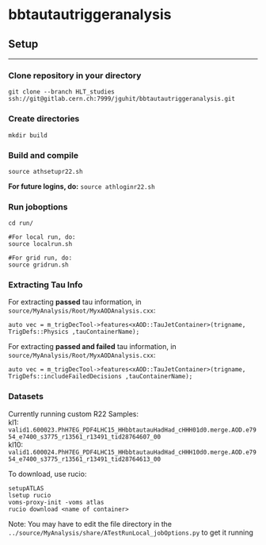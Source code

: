 # bbtautautriggeranalysis

## Setup 
----
### Clone repository in your directory 
```
git clone --branch HLT_studies ssh://git@gitlab.cern.ch:7999/jguhit/bbtautautriggeranalysis.git

```

### Create directories
```
mkdir build 
```

### Build and compile 
```
source athsetupr22.sh
```
**For future logins, do:** `source athloginr22.sh`

### Run joboptions 
```
cd run/

#For local run, do:
source localrun.sh

#For grid run, do:
source gridrun.sh
```

### Extracting Tau Info
For extracting **passed** tau information, in `source/MyAnalysis/Root/MyxAODAnalysis.cxx`:
```
auto vec = m_trigDecTool->features<xAOD::TauJetContainer>(trigname, TrigDefs::Physics ,tauContainerName);
```
For extracting **passed and failed** tau information, in `source/MyAnalysis/Root/MyxAODAnalysis.cxx`:
```
auto vec = m_trigDecTool->features<xAOD::TauJetContainer>(trigname, TrigDefs::includeFailedDecisions ,tauContainerName);
```

### Datasets
Currently running custom R22 Samples: \
kl1: `valid1.600023.PhH7EG_PDF4LHC15_HHbbtautauHadHad_cHHH01d0.merge.AOD.e7954_e7400_s3775_r13561_r13491_tid28764607_00`\
kl10: `valid1.600024.PhH7EG_PDF4LHC15_HHbbtautauHadHad_cHHH10d0.merge.AOD.e7954_e7400_s3775_r13561_r13491_tid28764613_00`

To download, use rucio:
```
setupATLAS
lsetup rucio
voms-proxy-init -voms atlas
rucio download <name of container>
```

Note: You may have to edit the file directory in the `../source/MyAnalysis/share/ATestRunLocal_jobOptions.py` to get it running 
